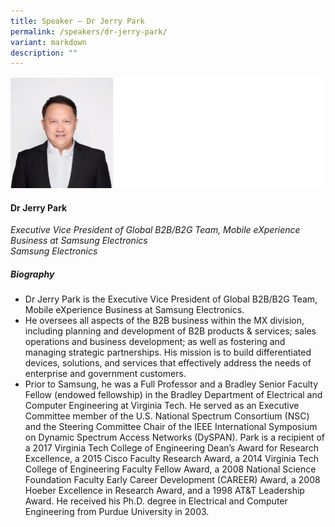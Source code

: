 ```yaml
---
title: Speaker – Dr Jerry Park
permalink: /speakers/dr-jerry-park/
variant: markdown
description: ""
---
```

![](/images/2023%20Speakers/allan%20salim%20cabanlong.png)

#### **Dr Jerry Park**

*Executive Vice President of Global B2B/B2G Team, Mobile eXperience Business at Samsung Electronics <br>
Samsung Electronics*


##### **Biography**
* Dr Jerry Park is the Executive Vice President of Global B2B/B2G Team, Mobile eXperience Business at Samsung Electronics.
* He oversees all aspects of the B2B business within the MX division, including planning and development of B2B products &amp; services; sales operations and business development; as well as fostering and managing strategic partnerships.  His mission is to build differentiated devices, solutions, and services that effectively address the needs of enterprise and government customers.     
* Prior to Samsung, he was a Full Professor and a Bradley Senior Faculty Fellow (endowed fellowship) in the Bradley Department of Electrical and Computer Engineering at Virginia Tech. He served as an Executive Committee member of the U.S. National Spectrum Consortium (NSC)  and the Steering Committee Chair of the IEEE International Symposium on Dynamic Spectrum Access Networks (DySPAN). Park is a recipient of a 2017 Virginia Tech College of Engineering Dean’s Award for Research Excellence, a 2015 Cisco Faculty Research Award, a 2014 Virginia Tech College of Engineering Faculty Fellow Award, a 2008 National Science Foundation Faculty Early Career Development (CAREER) Award, a 2008 Hoeber Excellence in Research Award, and a 1998 AT&amp;T Leadership Award.  He received his Ph.D. degree in Electrical and Computer Engineering from Purdue University in 2003.